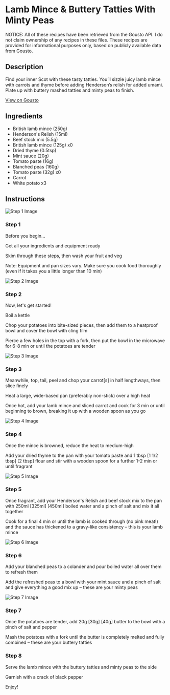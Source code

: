 # Lamb Mince & Buttery Tatties With Minty Peas

NOTICE: All of these recipes have been retrieved from the Gousto API. I do not claim ownership of any recipes in these files. These recipes are provided for informational purposes only, based on publicly available data from Gousto.

## Description

Find your inner Scot with these tasty tatties. You’ll sizzle juicy lamb mince with carrots and thyme before adding Henderson’s relish for added umami. Plate up with buttery mashed tatties and minty peas to finish.

[View on Gousto](https://www.gousto.co.uk/recipes/cookbook/lamb-mince-buttery-tatties-with-minty-peas)

## Ingredients

- British lamb mince (250g)
- Henderson's Relish (15ml)
- Beef stock mix (5.5g)
- British lamb mince (125g) x0
- Dried thyme (0.5tsp)
- Mint sauce (20g)
- Tomato paste (16g)
- Blanched peas (160g)
- Tomato paste (32g) x0
- Carrot
- White potato x3

## Instructions

![Step 1 Image](https://production-media.gousto.co.uk/cms/recipe-step-image/Admin10mm-Step-1-2-1692102661384-x200.jpg)

### Step 1

Before you begin...

Get all your ingredients and equipment ready

Skim through these steps, then wash your fruit and veg

Note: Equipment and pan sizes vary. Make sure you cook food thoroughly (even if it takes you a little longer than 10 min)

![Step 2 Image](https://production-media.gousto.co.uk/cms/recipe-step-image/Step-2-1692102656506-x200.jpg)

### Step 2

Now, let's get started!

Boil a kettle

Chop your potatoes into bite-sized pieces, then add them to a heatproof bowl and cover the bowl with cling film

Pierce a few holes in the top with a fork, then put the bowl in the microwave for 6-8 min<span class="text-danger"> </span>or until the potatoes are tender

![Step 3 Image](https://production-media.gousto.co.uk/cms/recipe-step-image/Step-3-1692102670198-x200.jpg)

### Step 3

Meanwhile, top, tail, peel and chop your carrot[s] in half lengthways, then slice finely

Heat a large, wide-based pan (preferably non-stick) over a high heat

Once hot, add your lamb mince and sliced carrot and cook for 3 min or until beginning to brown, breaking it up with a wooden spoon as you go

![Step 4 Image](https://production-media.gousto.co.uk/cms/recipe-step-image/Step-4-1692102679407-x200.jpg)

### Step 4

Once the mince is browned, reduce the heat to medium-high

Add your dried thyme to the pan with your tomato paste and 1 tbsp <span class="text-purple">[1 1/2 tbsp]</span> <span class="text-danger">[2 tbsp]</span> flour and stir with a wooden spoon for a further 1-2 min or until fragrant

![Step 5 Image](https://production-media.gousto.co.uk/cms/recipe-step-image/Step-5-1692102685029-x200.jpg)

### Step 5

Once fragrant, add your Henderson's Relish and beef stock mix to the pan with 250ml <span class="text-purple">[325ml]</span> <span class="text-danger">[450ml]</span> boiled water and a pinch of salt and mix it all together

Cook for a final 4 min or until the lamb is cooked through (no pink meat!) and the sauce has thickened to a gravy-like consistency – this is your lamb mince

![Step 6 Image](https://production-media.gousto.co.uk/cms/recipe-step-image/Step-6-1692102691992-x200.jpg)

### Step 6

Add your blanched peas to a colander and pour boiled water all over them to refresh them

Add the refreshed peas to a bowl with your mint sauce and a pinch of salt and give everything a good mix up – these are your minty peas

![Step 7 Image](https://production-media.gousto.co.uk/cms/recipe-step-image/Step-7-1692102694841-x200.jpg)

### Step 7

Once the potatoes are tender, add 20g <span class="text-purple">[30g]</span> <span class="text-danger">[40g]</span> butter to the bowl with a pinch of salt and pepper

Mash the potatoes with a fork until the butter is completely melted and fully combined – these are your buttery tatties

### Step 8

Serve the lamb mince with the buttery tatties and minty peas to the side

Garnish with a crack of black pepper

Enjoy!


